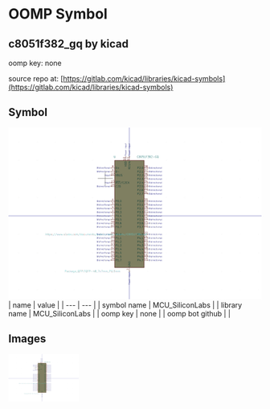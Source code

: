 # OOMP Symbol  
## c8051f382_gq  by kicad  
  
oomp key: none  
  
source repo at: [https://gitlab.com/kicad/libraries/kicad-symbols](https://gitlab.com/kicad/libraries/kicad-symbols)  
## Symbol  
  
[![working.png](working_600.png)](working.png)  
| name | value | 
| --- | --- | 
| symbol name | MCU_SiliconLabs | 
| library name | MCU_SiliconLabs | 
| oomp key | none | 
| oomp bot github |  | 
## Images  
  
[![working.png](working_140.png)](working.png)  
